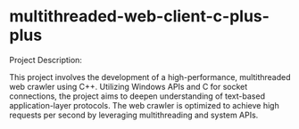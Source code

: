 # multithreaded-web-client-c-plus-plus

Project Description:

This project involves the development of a high-performance, multithreaded web crawler using C++. 
Utilizing Windows APIs and C for socket connections, the project aims to deepen understanding of text-based application-layer protocols. 
The web crawler is optimized to achieve high requests per second by leveraging multithreading and system APIs.
